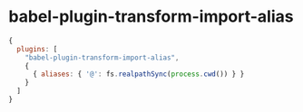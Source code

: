 # babel-plugin-transform-import-alias

```javascript
{
  plugins: [
    "babel-plugin-transform-import-alias",
    {
      { aliases: { '@': fs.realpathSync(process.cwd()) } }
    }
  ]
}
```
